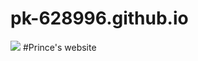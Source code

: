 # pk-628996.github.io
<img src="https://te.legra.ph/file/c5ffe53d0a2eaeb9f0bc2.jpg" />
#Prince's website
